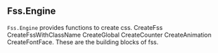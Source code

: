 ## Fss.Engine

`Fss.Engine` provides functions to create css.
CreateFss
CreateFssWithClassName
CreateGlobal
CreateCounter
CreateAnimation
CreateFontFace.
These are the building blocks of fss.
